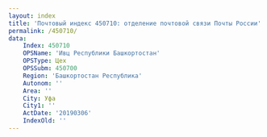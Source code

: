 ```yaml
---
layout: index
title: 'Почтовый индекс 450710: отделение почтовой связи Почты России'
permalink: /450710/
data:
    Index: 450710
    OPSName: 'Ивц Республики Башкортостан'
    OPSType: Цех
    OPSSubm: 450700
    Region: 'Башкортостан Республика'
    Autonom: ''
    Area: ''
    City: Уфа
    City1: ''
    ActDate: '20190306'
    IndexOld: ''
---
```

